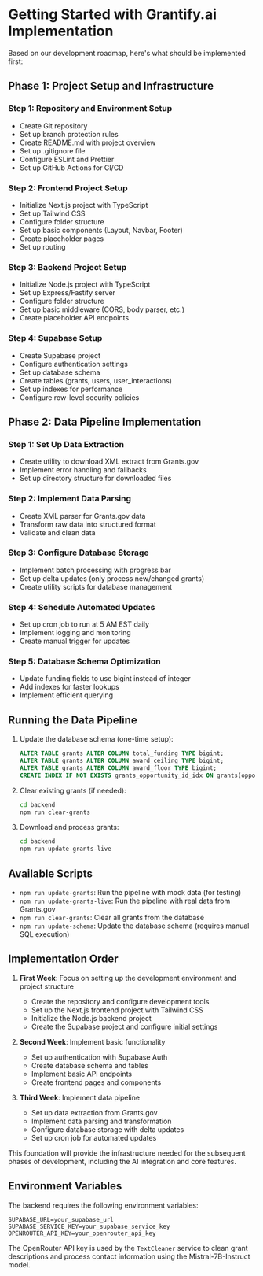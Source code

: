 # Getting Started with Grantify.ai Implementation

Based on our development roadmap, here's what should be implemented first:

## Phase 1: Project Setup and Infrastructure

### Step 1: Repository and Environment Setup
- Create Git repository
- Set up branch protection rules
- Create README.md with project overview
- Set up .gitignore file
- Configure ESLint and Prettier
- Set up GitHub Actions for CI/CD

### Step 2: Frontend Project Setup
- Initialize Next.js project with TypeScript
- Set up Tailwind CSS
- Configure folder structure
- Set up basic components (Layout, Navbar, Footer)
- Create placeholder pages
- Set up routing

### Step 3: Backend Project Setup
- Initialize Node.js project with TypeScript
- Set up Express/Fastify server
- Configure folder structure
- Set up basic middleware (CORS, body parser, etc.)
- Create placeholder API endpoints

### Step 4: Supabase Setup
- Create Supabase project
- Configure authentication settings
- Set up database schema
- Create tables (grants, users, user_interactions)
- Set up indexes for performance
- Configure row-level security policies

## Phase 2: Data Pipeline Implementation

### Step 1: Set Up Data Extraction
- Create utility to download XML extract from Grants.gov
- Implement error handling and fallbacks
- Set up directory structure for downloaded files

### Step 2: Implement Data Parsing
- Create XML parser for Grants.gov data
- Transform raw data into structured format
- Validate and clean data

### Step 3: Configure Database Storage
- Implement batch processing with progress bar
- Set up delta updates (only process new/changed grants)
- Create utility scripts for database management

### Step 4: Schedule Automated Updates
- Set up cron job to run at 5 AM EST daily
- Implement logging and monitoring
- Create manual trigger for updates

### Step 5: Database Schema Optimization
- Update funding fields to use bigint instead of integer
- Add indexes for faster lookups
- Implement efficient querying

## Running the Data Pipeline

1. Update the database schema (one-time setup):
   ```sql
   ALTER TABLE grants ALTER COLUMN total_funding TYPE bigint;
   ALTER TABLE grants ALTER COLUMN award_ceiling TYPE bigint;
   ALTER TABLE grants ALTER COLUMN award_floor TYPE bigint;
   CREATE INDEX IF NOT EXISTS grants_opportunity_id_idx ON grants(opportunity_id);
   ```

2. Clear existing grants (if needed):
   ```bash
   cd backend
   npm run clear-grants
   ```

3. Download and process grants:
   ```bash
   cd backend
   npm run update-grants-live
   ```

## Available Scripts

- `npm run update-grants`: Run the pipeline with mock data (for testing)
- `npm run update-grants-live`: Run the pipeline with real data from Grants.gov
- `npm run clear-grants`: Clear all grants from the database
- `npm run update-schema`: Update the database schema (requires manual SQL execution)

## Implementation Order

1. **First Week**: Focus on setting up the development environment and project structure
   - Create the repository and configure development tools
   - Set up the Next.js frontend project with Tailwind CSS
   - Initialize the Node.js backend project
   - Create the Supabase project and configure initial settings

2. **Second Week**: Implement basic functionality
   - Set up authentication with Supabase Auth
   - Create database schema and tables
   - Implement basic API endpoints
   - Create frontend pages and components

3. **Third Week**: Implement data pipeline
   - Set up data extraction from Grants.gov
   - Implement data parsing and transformation
   - Configure database storage with delta updates
   - Set up cron job for automated updates

This foundation will provide the infrastructure needed for the subsequent phases of development, including the AI integration and core features.

## Environment Variables

The backend requires the following environment variables:

```
SUPABASE_URL=your_supabase_url
SUPABASE_SERVICE_KEY=your_supabase_service_key
OPENROUTER_API_KEY=your_openrouter_api_key
```

The OpenRouter API key is used by the `TextCleaner` service to clean grant descriptions and process contact information using the Mistral-7B-Instruct model.
